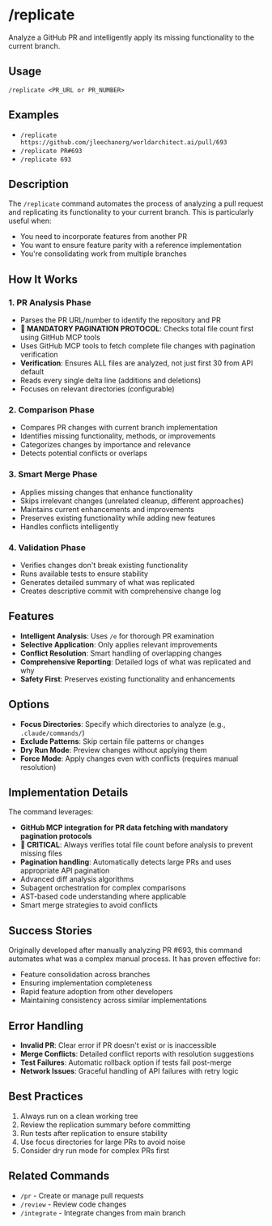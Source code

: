 # /replicate

Analyze a GitHub PR and intelligently apply its missing functionality to the current branch.

## Usage
```
/replicate <PR_URL or PR_NUMBER>
```

## Examples
- `/replicate https://github.com/jleechanorg/worldarchitect.ai/pull/693`
- `/replicate PR#693`
- `/replicate 693`

## Description

The `/replicate` command automates the process of analyzing a pull request and replicating its functionality to your current branch. This is particularly useful when:
- You need to incorporate features from another PR
- You want to ensure feature parity with a reference implementation
- You're consolidating work from multiple branches

## How It Works

### 1. PR Analysis Phase
- Parses the PR URL/number to identify the repository and PR
- **🚨 MANDATORY PAGINATION PROTOCOL**: Checks total file count first using GitHub MCP tools
- Uses GitHub MCP tools to fetch complete file changes with pagination verification
- **Verification**: Ensures ALL files are analyzed, not just first 30 from API default
- Reads every single delta line (additions and deletions)
- Focuses on relevant directories (configurable)

### 2. Comparison Phase
- Compares PR changes with current branch implementation
- Identifies missing functionality, methods, or improvements
- Categorizes changes by importance and relevance
- Detects potential conflicts or overlaps

### 3. Smart Merge Phase
- Applies missing changes that enhance functionality
- Skips irrelevant changes (unrelated cleanup, different approaches)
- Maintains current enhancements and improvements
- Preserves existing functionality while adding new features
- Handles conflicts intelligently

### 4. Validation Phase
- Verifies changes don't break existing functionality
- Runs available tests to ensure stability
- Generates detailed summary of what was replicated
- Creates descriptive commit with comprehensive change log

## Features

- **Intelligent Analysis**: Uses `/e` for thorough PR examination
- **Selective Application**: Only applies relevant improvements
- **Conflict Resolution**: Smart handling of overlapping changes
- **Comprehensive Reporting**: Detailed logs of what was replicated and why
- **Safety First**: Preserves existing functionality and enhancements

## Options

- **Focus Directories**: Specify which directories to analyze (e.g., `.claude/commands/`)
- **Exclude Patterns**: Skip certain file patterns or changes
- **Dry Run Mode**: Preview changes without applying them
- **Force Mode**: Apply changes even with conflicts (requires manual resolution)

## Implementation Details

The command leverages:
- **GitHub MCP integration for PR data fetching with mandatory pagination protocols**
- **🚨 CRITICAL**: Always verifies total file count before analysis to prevent missing files
- **Pagination handling**: Automatically detects large PRs and uses appropriate API pagination
- Advanced diff analysis algorithms
- Subagent orchestration for complex comparisons
- AST-based code understanding where applicable
- Smart merge strategies to avoid conflicts

## Success Stories

Originally developed after manually analyzing PR #693, this command automates what was a complex manual process. It has proven effective for:
- Feature consolidation across branches
- Ensuring implementation completeness
- Rapid feature adoption from other developers
- Maintaining consistency across similar implementations

## Error Handling

- **Invalid PR**: Clear error if PR doesn't exist or is inaccessible
- **Merge Conflicts**: Detailed conflict reports with resolution suggestions
- **Test Failures**: Automatic rollback option if tests fail post-merge
- **Network Issues**: Graceful handling of API failures with retry logic

## Best Practices

1. Always run on a clean working tree
2. Review the replication summary before committing
3. Run tests after replication to ensure stability
4. Use focus directories for large PRs to avoid noise
5. Consider dry run mode for complex PRs first

## Related Commands

- `/pr` - Create or manage pull requests
- `/review` - Review code changes
- `/integrate` - Integrate changes from main branch
